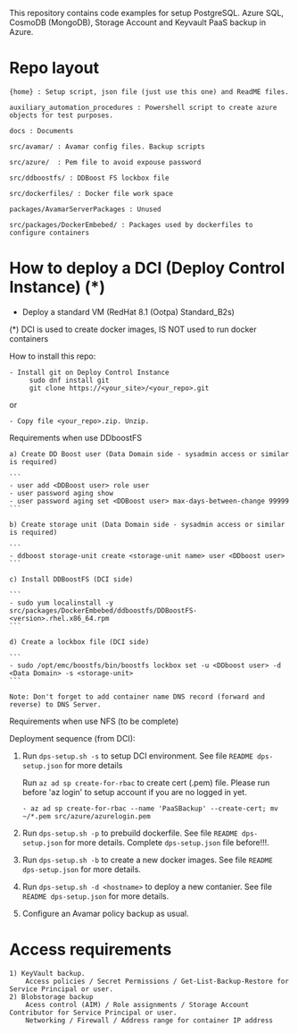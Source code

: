 This repository contains code examples for setup PostgreSQL. Azure SQL, CosmoDB (MongoDB), Storage Account and Keyvault PaaS backup in Azure.

# Repo layout 

```
{home} : Setup script, json file (just use this one) and ReadME files.

auxiliary_automation_procedures : Powershell script to create azure objects for test purposes.

docs : Documents

src/avamar/ : Avamar config files. Backup scripts

src/azure/  : Pem file to avoid expouse password 

src/ddboostfs/ : DDBoost FS lockbox file  

src/dockerfiles/ : Docker file work space

packages/AvamarServerPackages : Unused

src/packages/DockerEmbebed/ : Packages used by dockerfiles to configure containers
```


# How to deploy a DCI (Deploy Control Instance) (*)


- Deploy a standard VM (RedHat 8.1 (Ootpa) Standard_B2s)

(*) DCI is used to create docker images, IS NOT used to run docker containers

How to install this repo:

```
- Install git on Deploy Control Instance
	 sudo dnf install git
	 git clone https://<your_site>/<your_repo>.git
```
or
```
- Copy file <your_repo>.zip. Unzip.	 
```

Requirements when use DDboostFS
 
	a) Create DD Boost user (Data Domain side - sysadmin access or similar is required)

	```
	- user add <DDBoost user> role user
	- user password aging show
	- user password aging set <DDBoost user> max-days-between-change 99999
	```

	b) Create storage unit (Data Domain side - sysadmin access or similar is required)

	```
	- ddboost storage-unit create <storage-unit name> user <DDboost user>
	```
		
	c) Install DDBoostFS (DCI side)

	```	
	- sudo yum localinstall -y src/packages/DockerEmbebed/ddboostfs/DDBoostFS-<version>.rhel.x86_64.rpm
	```

	d) Create a lockbox file (DCI side)

	```
	- sudo /opt/emc/boostfs/bin/boostfs lockbox set -u <DDboost user> -d <Data Domain> -s <storage-unit>
	```

	Note: Don't forget to add container name DNS record (forward and reverse) to DNS Server. 

Requirements when use NFS (to be complete)

Deployment sequence (from DCI):

1) Run ```dps-setup.sh -s``` to setup DCI environment.
   See file ``` README dps-setup.json ``` for more details
   
   Run ```az ad sp create-for-rbac``` to create cert (.pem) file. Please run before 'az login' to setup account if you are no logged in yet.
   ```	
   - az ad sp create-for-rbac --name 'PaaSBackup' --create-cert; mv ~/*.pem src/azure/azurelogin.pem
   ```

2) Run ```dps-setup.sh -p``` to prebuild dockerfile.
   See file ``` README dps-setup.json ``` for more details. Complete  ```dps-setup.json``` file before!!!.

3) Run ```dps-setup.sh -b``` to create a new docker images.
   See file ``` README dps-setup.json ``` for more details.

4) Run ```dps-setup.sh -d <hostname>``` to deploy a new contanier.
   See file ``` README dps-setup.json ``` for more details.
   
6) Configure an Avamar policy backup as usual.



# Access requirements
```
1) KeyVault backup. 
	Access policies / Secret Permissions / Get-List-Backup-Restore for Service Principal or user.
2) Blobstorage backup
	Acess control (AIM) / Role assignments / Storage Account Contributor for Service Principal or user.
	Networking / Firewall / Address range for container IP address
```
